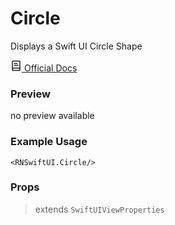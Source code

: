 # Circle

Displays a Swift UI Circle Shape

<a type="button" href="https://developer.apple.com/documentation/swiftui/Circle" >
<svg xmlns="http://www.w3.org/2000/svg" style={{  marginBottom: "-3"  }} width="18" height="18" viewBox="0 0 24 24" fill="none" stroke="currentColor" stroke-width="2" stroke-linecap="round" stroke-linejoin="round" className="lucide lucide-book-text"><path d="M4 19.5v-15A2.5 2.5 0 0 1 6.5 2H19a1 1 0 0 1 1 1v18a1 1 0 0 1-1 1H6.5a1 1 0 0 1 0-5H20"/><path d="M8 11h8"/><path d="M8 7h6"/></svg>
Official Docs
</a>

### Preview
<div style={{  width: "80%", minHeight: "20%", backgroundColor: "rgb(242, 242, 247)", border: "1px solid rgb(204, 204, 204)", borderRadius: 12, overflow: "hidden"  }}><div style={{  height: 30, backgroundColor: "rgb(240, 240, 240)", display: "flex", alignItems: "center", padding: "0px 10"  }}><div style={{  width: 12, height: 12, borderRadius: "50%", backgroundColor: "rgb(255, 95, 87)", marginRight: 5, display: "inline-block", marginLeft: 10 }}></div><div style={{  width: 12, height: 12, borderRadius: "50%", backgroundColor: "rgb(255, 189, 46)", marginRight: 5, display: "inline-block"  }}></div><div style={{  width: 12, height: 12, borderRadius: "50%", backgroundColor: "rgb(40, 201, 64)", marginRight: 5, display: "inline-block"  }}></div></div><div>




<p style={{  textAlign: "center", marginTop: 20, marginBottom: 20  }}>no preview available</p>


</div></div>


### Example Usage

```tsx
<RNSwiftUI.Circle/>
```


### Props


> extends `SwiftUIViewProperties`